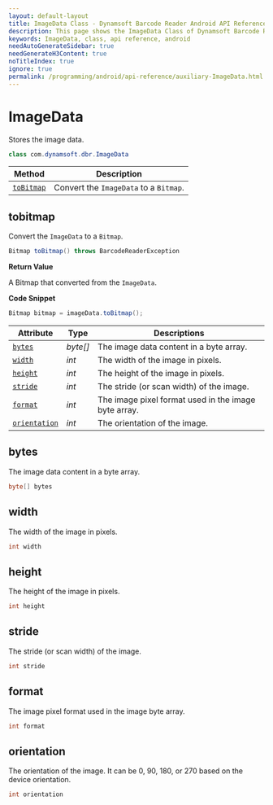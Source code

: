 ```yaml
---
layout: default-layout
title: ImageData Class - Dynamsoft Barcode Reader Android API Reference
description: This page shows the ImageData Class of Dynamsoft Barcode Reader for Android SDK.
keywords: ImageData, class, api reference, android
needAutoGenerateSidebar: true
needGenerateH3Content: true
noTitleIndex: true
ignore: true
permalink: /programming/android/api-reference/auxiliary-ImageData.html
---
```



# ImageData

Stores the image data.  

```java
class com.dynamsoft.dbr.ImageData
```

| Method | Description |
| ------ | ----------- |
| [`toBitmap`](#tobitmap) | Convert the `ImageData` to a `Bitmap`. |

## tobitmap

Convert the `ImageData` to a `Bitmap`.

```java
Bitmap toBitmap() throws BarcodeReaderException
```

**Return Value**

A Bitmap that converted from the `ImageData`.

**Code Snippet**

```java
Bitmap bitmap = imageData.toBitmap();
```

| Attribute | Type | Descriptions |
|---------- | ---- | ------------ |
| [`bytes`](#bytes) | *byte\[\]* | The image data content in a byte array. |
| [`width`](#width) | *int* | The width of the image in pixels. |
| [`height`](#height) | *int* | The height of the image in pixels. |
| [`stride`](#stride) | *int* | The stride (or scan width) of the image. |
| [`format`](#format) | *int* | The image pixel format used in the image byte array. |
| [`orientation`](#orientation) | *int* | The orientation of the image. |

## bytes

The image data content in a byte array.

```java
byte[] bytes
```

## width

The width of the image in pixels.

```java
int width
```

## height

The height of the image in pixels.

```java
int height
```

## stride

The stride (or scan width) of the image.

```java
int stride
```

## format

The image pixel format used in the image byte array.

```java
int format
```

## orientation

The orientation of the image. It can be 0, 90, 180, or 270 based on the device orientation.

```java
int orientation
```

